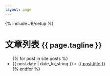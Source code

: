 ```yaml
---
layout: page
---
```

{% include JB/setup %}
<div class="page-header">
  <h1>文章列表 <small>{{ page.tagline }}</small></h1>
</div>
<ul class="posts">
  {% for post in site.posts %}
    <li><span>{{ post.date | date_to_string }}</span> &raquo; <a href="{{ BASE_PATH }}{{ post.url }}">{{ post.title }}</a></li>
  {% endfor %}
</ul>



